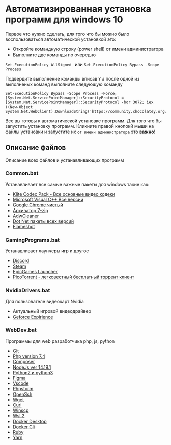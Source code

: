 # Автоматизированная установка программ для windows 10

Первое что нужно сделать, для того что бы можно было воспользоваться автоматической установкой это:

* Откройте командную строку (power shell) от имени администратора
* Выполните две команды по очередно

`Set-ExecutionPolicy AllSigned ` или `Set-ExecutionPolicy Bypass -Scope Process`

Подвердите выполнение команды вписав `Y` а после одной из выполненых команд выполните следующую команду
```
Set-ExecutionPolicy Bypass -Scope Process -Force; [System.Net.ServicePointManager]::SecurityProtocol = [System.Net.ServicePointManager]::SecurityProtocol -bor 3072; iex ((New-Object System.Net.WebClient).DownloadString('https://community.chocolatey.org/install.ps1'))
```

Все вы готовы к автоматической установке программ. Для того что бы запустить установку программ. Кликните правой кнопокй мыши на файлы установки и запустите их  `от имени администратора` это <b>важно</b>!

## Описание файлов
Описание всех файлов и устанавливающих программ

### Common.bat
Устанавливает все самые важные пакеты для windows такие как:
* [Klite Codec Pack - Все основные видео кодеки](https://codecguide.com/)
* [Microsoft Visual C++ Все версии](https://docs.microsoft.com/ru-ru/cpp/windows/latest-supported-vc-redist?view=msvc-170)
* [Google Chrome чистый](https://www.google.com/intl/ru_ru/chrome/)
* [Архиватор 7-zip](https://www.7-zip.org/)
* [AdwCleaner](https://ru.malwarebytes.com/adwcleaner/)
* [Dot Net пакеты всеx версий](https://dotnet.microsoft.com/en-us/)
* [Flameshot](https://flameshot.org/)

### GamingPrograms.bat
Устанавливает лаунчеры игр и другое
* [Discord](https://discord.com/download)
* [Steam](https://store.steampowered.com/about/Steam?l=russian)
* [EpicGames Launcher](https://store.epicgames.com/ru/download)
* [PicoTorrent - легковестный бесплатный торрент клиент](https://picotorrent.org/)

### NvidiaDrivers.bat
Для пользователе видеокарт Nvidia
* Актуальный игровой видеодрайвер
* [Geforce Expirience](https://www.nvidia.com/ru-ru/geforce/geforce-experience/)

### WebDev.bat
Программы для web разработчика php, js, python
* [Git](https://git-scm.com/)
* [Php version 7.4](https://www.php.net/downloads.php)
* [Composer](https://getcomposer.org/)
* [NodeJs ver 14.19.1](https://nodejs.org/en/)
* [Python2 и python3](https://www.python.org/downloads/)
* [Figma](https://www.figma.com/)
* [Vscode](https://code.visualstudio.com/)
* [Phpstorm](https://www.jetbrains.com/ru-ru/phpstorm/)
* [OpenSsh](https://www.openssh.com/)
* [Wget](https://www.gnu.org/software/wget/)
* [Curl](https://curl.se/)
* [Winscp](https://winscp.net/eng/docs/lang:ru)
* [Wsl 2](https://docs.microsoft.com/ru-ru/windows/wsl/about)
* [Docker Desktop](https://www.docker.com/products/docker-desktop/)
* [Docker Cli](https://docs.docker.com/engine/reference/run/)
* [Ruby](https://www.ruby-lang.org/ru/)
* [Yarn](https://yarnpkg.com/)